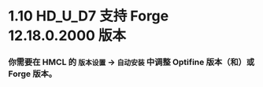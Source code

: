 # 1.10 HD_U_D7 支持 Forge 12.18.0.2000 版本

### 你需要在 HMCL 的 `版本设置` -> `自动安装` 中调整 Optifine 版本（和）或 Forge 版本。
